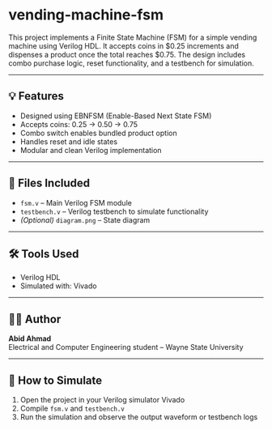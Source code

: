 # vending-machine-fsm

This project implements a Finite State Machine (FSM) for a simple vending machine using Verilog HDL. It accepts coins in $0.25 increments and dispenses a product once the total reaches $0.75. The design includes combo purchase logic, reset functionality, and a testbench for simulation.

---

## 💡 Features
- Designed using EBNFSM (Enable-Based Next State FSM)
- Accepts coins: 0.25 → 0.50 → 0.75
- Combo switch enables bundled product option
- Handles reset and idle states
- Modular and clean Verilog implementation

---

## 📂 Files Included
- `fsm.v` – Main Verilog FSM module
- `testbench.v` – Verilog testbench to simulate functionality
- *(Optional)* `diagram.png` – State diagram

---

## 🛠️ Tools Used
- Verilog HDL
- Simulated with: Vivado

---

## 👨‍💻 Author
**Abid Ahmad**  
Electrical and Computer Engineering student – Wayne State University

---

## 📎 How to Simulate
1. Open the project in your Verilog simulator Vivado
2. Compile `fsm.v` and `testbench.v`
3. Run the simulation and observe the output waveform or testbench logs
